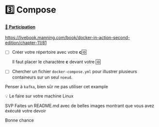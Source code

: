 # :three: Compose

#### [:tada: Participation](.scripts/Participation.md)

https://livebook.manning.com/book/docker-in-action-second-edition/chapter-11/81

- [ ] Créer votre répertoire avec votre **c**:id:

    Il faut placer le charactère **c** devant votre :id:

- [ ] Chercher un fichier `docker-compose.yml` pour illustrer plusieurs containeurs sur un seul `noeud`.


Penser à `kafka`, bien sûr ne pas utiliser cet example

:bulb: Le faire sur votre machine Linux

SVP Faites un README.md avec de belles images montrant que vous avez éxécuté votre devoir

Bonne chance


